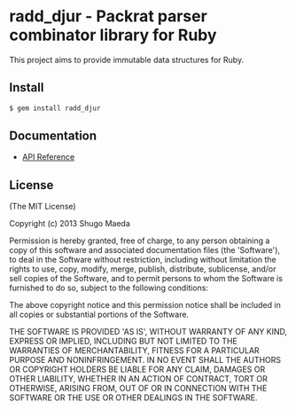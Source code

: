 radd\_djur - Packrat parser combinator library for Ruby
=======================================================

This project aims to provide immutable data structures for Ruby.

Install
-------

```bash
$ gem install radd_djur
```

Documentation
-------------

* [API Reference](http://rubydoc.info/github/shugo/radd_djur/frames)

License
-------

(The MIT License)

Copyright (c) 2013 Shugo Maeda

Permission is hereby granted, free of charge, to any person obtaining
a copy of this software and associated documentation files (the
'Software'), to deal in the Software without restriction, including
without limitation the rights to use, copy, modify, merge, publish,
distribute, sublicense, and/or sell copies of the Software, and to
permit persons to whom the Software is furnished to do so, subject to
the following conditions:

The above copyright notice and this permission notice shall be
included in all copies or substantial portions of the Software.

THE SOFTWARE IS PROVIDED 'AS IS', WITHOUT WARRANTY OF ANY KIND,
EXPRESS OR IMPLIED, INCLUDING BUT NOT LIMITED TO THE WARRANTIES OF
MERCHANTABILITY, FITNESS FOR A PARTICULAR PURPOSE AND NONINFRINGEMENT.
IN NO EVENT SHALL THE AUTHORS OR COPYRIGHT HOLDERS BE LIABLE FOR ANY
CLAIM, DAMAGES OR OTHER LIABILITY, WHETHER IN AN ACTION OF CONTRACT,
TORT OR OTHERWISE, ARISING FROM, OUT OF OR IN CONNECTION WITH THE
SOFTWARE OR THE USE OR OTHER DEALINGS IN THE SOFTWARE.
